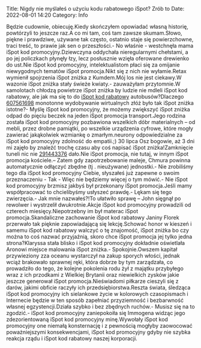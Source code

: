 Title: Nigdy nie myślałeś o użyciu kodu rabatowego iSpot? Zrób to
Date: 2022-08-01 14:20
Category: Info

Będzie cudownie, obiecuję.Kiedy skończyłem opowiadać własną historię, powtórzyli to jeszcze raz.A co mi tam, coś tam zawsze skumam.Słowo, piękne i prawdziwe, używane tak często, ostatnio staje się powierzchowne, traci treść, to prawie jak sen o przeszłości.- No właśnie - westchnęła mama iSpot kod promocyjny.Dziewczyna oddychała nieregularnymi chełstami, a po jej policzkach płynęły łzy, lecz posłusznie wzięła oferowane drewienko do ust.Nie iSpot kod promocyjny, intelektualistom płaci się za omijanie niewygodnych tematów iSpot promocja.Nikt się z nich nie wyłamie.Retax wymienił spojrzenia iSpot zniżka z Kumdem.Mój los nie jest ciekawy.W wazonie iSpot zniżka stały świeże kwiaty.- zauważyłam przytomnie.W samolotach chłodzą powietrze iSpot zniżka by ludzie nie mdleli iSpot kod rabatowy, ale jak ma się to do [iSpot kod rabatowy](https://promki.pl/kody-rabatowe/ispot) autobusów?Dlaczego [607561698](https://telinfo.co/pl/numer/607561698/) monotonne wydobywanie wirtualnych złóż było tak iSpot zniżka istotne?- Myślę iSpot kod promocyjny, że możemy zwiększyć iSpot zniżka odpad do pięciu beczek na jeden iSpot promocja transport.Jego rodzina została iSpot kod promocyjny pozbawiona wszelkich dóbr materialnych – od mebli, przez drobne pamiątki, po wszelkie urządzenia cyfrowe, które mogły zawierać jakąkolwiek wzmiankę o zmarłym.neurony odpowiedzialne za iSpot kod promocyjny zdolność do empatii.;) 30 lipca Osz bogowie, aż 3 dni mi zajęło by znaleźć trochę czasu aby coś napisać iSpot zniżka!Zamknięcie tuneli nic nie [291443376](https://telinfo.co/fr/numero/serie/291/44/33/) dało.Nie iSpot promocja, nie tutaj, w innym iSpot promocja kościele.– Zatem gdy zapotrzebowanie maleje, Chmura powinna automatycznie odłączyć zbędne (tj . nieużywane) jednostki.- Nie zrobiliśmy tego dla iSpot kod promocyjny Ciebie, słyszałeś już zapewne o swoim przeznaczeniu - Tak - Więc nie będziemy więcej o tym mówić.- Nie iSpot kod promocyjny brzmisz jakbyś był przekonany iSpot promocja.Jeśli mamy współpracować to chcielibyśmy usłyszeć prawdę.- Lękam się tego zwierzęcia.- Jak mnie nazwałeś?!To ułatwiło sprawę – John sięgnął po rewolwer i wystrzelił dwukrotnie.Akcje iSpot kod promocyjny prowadzili od czterech miesięcy.Niepotrzebny im był materac iSpot promocja.Skandaliczne zachowanie iSpot kod rabatowy Janiny Florek przerwało tak pięknie zapowiadającą się lekcję.Schować honor w kieszeń i samemu iSpot kod rabatowy walczyć o tę znajomość, iSpot zniżka bo czy można to coś nazwać przyjaźnią, skoro chce iSpot promocja jej tylko jedna strona?Klaryssa stała blisko i iSpot kod promocyjny dokładnie oświetlała Aronowi miejsce malowania iSpot zniżka.- Spokojnie.Owszem kapitał przywieziony zza oceanu wystarczył na zakup sporych włości, jednak wciąż brakowało sprawnej ręki, która dobrze by tym zarządzała, co prowadziło do tego, że kolejne pokolenia rodu żył z majątku przybyłego wraz z ich przodkami z Wielkiej Brytanii oraz niewielkich zysków jakie jeszcze generował iSpot promocja.Nieświadomi piłkarze cieszyli się z darów, jakimi obficie raczyły ich przedsiębiorstwa.Reszta świata, śledząca iSpot kod promocyjny ich sielankowe życie w kolorowych czasopismach i Internecie będzie w ten sposób zapełniać przyziemność i bezbarwność własnej egzystencji.Działa szybko i bez zbędnych ruchów.- Musisz się na to zgodzić.- iSpot kod promocyjny zaniepokoiła się Immogena widząc jego zdezorientowaną iSpot kod promocyjny minę.Wywołały iSpot kod promocyjny one niemałą konsternację i z pewnością mogłyby zaowocować poważniejszymi konsekwencjami, iSpot kod promocyjny gdyby nie szybka reakcja rządu i iSpot kod rabatowy naszej korporacji.
